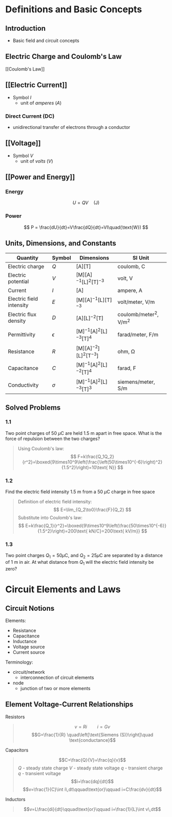 # Definitions and Basic Concepts

## Introduction

- Basic field and circuit concepts

## Electric Charge and Coulomb's Law

[[Coulomb's Law]]

## [[Electric Current]]

- Symbol $I$
	- unit of *amperes* ($A$)

### Direct Current (DC)

- unidirectional transfer of electrons through a conductor

## [[Voltage]]

- Symbol $V$
	- unit of *volts* ($V$)

## [[Power and Energy]]

### Energy

$$ 
U = QV\quad(\text{J})
$$

### Power

$$ 
P = \frac{dU}{dt}=V\frac{dQ}{dt}=VI\quad(\text{W})
$$

## Units, Dimensions, and Constants

| Quantity                 | Symbol     | Dimensions                                                                                             | SI Unit                                   |
| ------------------------ | ---------- | ------------------------------------------------------------------------------------------------------ | ----------------------------------------- |
| Electric charge          | $Q$        | $\left[\text{A}\right]\left[\text{T}\right]$                                                           | coulomb, $\text{C}$                       |
| Electric potential       | $V$        | $\left[\text{M}\right]\left[\text{A}\right]^{-1}\left[\text{L}\right]^2\left[\text{T}\right]^{-3}$     | volt, $\text{V}$                          |
| Current                  | $I$        | $\left[\text{A}\right]$                                                                                | ampere, $\text{A}$                        |
| Electric field intensity | $E$        | $\left[\text{M}\right]\left[\text{A}\right]^{-1}\left[\text{L}\right]\left[\text{T}\right]^{-3}$       | volt/meter, $\text{V/m}$                  |
| Electric flux density    | $D$        | $\left[\text{A}\right]\left[\text{L}\right]^{-2}\left[\text{T}\right]$                                 | coulomb/meter<sup>2</sup>, $\text{V/m}^2$ |
| Permittivity             | $\epsilon$ | $\left[\text{M}\right]^{-1}\left[\text{A}\right]^2\left[\text{L}\right]^{-3}\left[\text{T}\right]^4$   | farad/meter, $\text{F/m}$                 |
| Resistance               | $R$        | $\left[\text{M}\right]\left[\text{A}\right]^{-2}]\left[\text{L}\right]^2\left[\text{T}^{-3}\right]$    | ohm, $\mathrm{\Omega}$                             |
| Capacitance              | $C$        | $\left[\text{M}\right]^{-1}\left[\text{A}\right]^{2}\left[\text{L}\right]^{-2}\left[\text{T}\right]^4$ | farad, $\text{F}$                                |
| Conductivity             | $\sigma$   | $\left[\text{M}\right]^{-1}\left[\text{A}\right]^{2}\left[\text{L}\right]^{-3}\left[\text{T}\right]^3$ | siemens/meter, $\text{S/m}$               | 


## Solved Problems

### 1.1

Two point charges of 50 $\mu\text{C}$ are held 1.5 $\text{m}$ apart in free space. What is the force of repulsion between the two charges?

> Using Coulomb's law:
> $$
> F=k\frac{Q_1Q_2}{r^2}=\boxed{9\times10^9\left(\frac{\left(50\times10^{-6}\right)^2}{1.5^2}\right)=10\text{ N}}
> $$

### 1.2

Find the electric field intensity 1.5 $\text{m}$ from a 50 $\mu\text{C}$ charge in free space

> Definition of electric field intensity:
> $$
> E=\lim_{Q_2\to0}\frac{F}{Q_2}
> $$
> Substitute into Coulomb's law:
> $$
> E=k\frac{Q_1}{r^2}=\boxed{9\times10^9\left(\frac{50\times10^{-6}}{1.5^2}\right)=200\text{ kN/C}=200\text{ kV/m}}
> $$

### 1.3

Two point charges $Q_1=50\mu\text{C}$, and $Q_2=25\mu\text{C}$ are separated by a distance of 1 $\text{m}$ in air. At what distance from $Q_1$ will the electric field intensity be zero?



# Circuit Elements and Laws

## Circuit Notions

Elements:
- Resistance
- Capacitance
- Inductance
- Voltage source
- Current source

Terminology:

- circuit/network
	- interconnection of circuit elements
- node
	- junction of two or more elements

## Element Voltage-Current Relationships

Resistors

> $$v=Ri\qquad i=Gv$$
> $$G=\frac{1}{R} \quad\left[\text{Siemens (S)}\right]\quad \text{conductance}$$

Capacitors

> $$C=\frac{Q}{V}=\frac{q}{v}$$
*Q* - steady state charge
*V* - steady state voltage
*q* - transient charge
*q* - transient voltage
$$i=\frac{dq}{dt}$$
$$v=\frac{1}{C}\int i\,dt\qquad\text{or}\qquad i=C\frac{dv}{dt}$$

Inductors

> $$v=L\frac{di}{dt}\qquad\text{or}\qquad i=\frac{1}{L}\int v\,dt$$